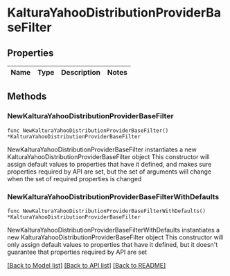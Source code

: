 # KalturaYahooDistributionProviderBaseFilter

## Properties

Name | Type | Description | Notes
------------ | ------------- | ------------- | -------------

## Methods

### NewKalturaYahooDistributionProviderBaseFilter

`func NewKalturaYahooDistributionProviderBaseFilter() *KalturaYahooDistributionProviderBaseFilter`

NewKalturaYahooDistributionProviderBaseFilter instantiates a new KalturaYahooDistributionProviderBaseFilter object
This constructor will assign default values to properties that have it defined,
and makes sure properties required by API are set, but the set of arguments
will change when the set of required properties is changed

### NewKalturaYahooDistributionProviderBaseFilterWithDefaults

`func NewKalturaYahooDistributionProviderBaseFilterWithDefaults() *KalturaYahooDistributionProviderBaseFilter`

NewKalturaYahooDistributionProviderBaseFilterWithDefaults instantiates a new KalturaYahooDistributionProviderBaseFilter object
This constructor will only assign default values to properties that have it defined,
but it doesn't guarantee that properties required by API are set


[[Back to Model list]](../README.md#documentation-for-models) [[Back to API list]](../README.md#documentation-for-api-endpoints) [[Back to README]](../README.md)


